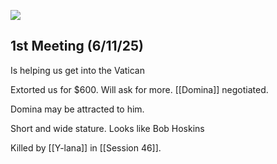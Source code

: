 ![](https://blogger.googleusercontent.com/img/b/R29vZ2xl/AVvXsEgWjJrzBOK5wRdeDdlUbKuLaLq4E-0ZRUg8le-gnzFyvto08rXL7VGcKbnmjFlWxg7romNI55hjs14ddc4u-OHl8uIfx5YesukxJHZffMo-a7ojecBnkkW0UX2g-ysI5Hh40aUKnYXdN_J0/s1600/Eddie03.JPG)
## 1st Meeting (6/11/25)
Is helping us get into the Vatican

Extorted us for $600. Will ask for more.  [[Domina]] negotiated.

Domina may be attracted to him.

Short and wide stature. Looks like Bob Hoskins

Killed by [[Y-lana]] in [[Session 46]].




